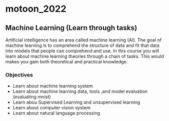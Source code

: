 # motoon_2022
## Machine Learning (Learn through tasks)

Artificial intelligence has an area called machine learning (AI). The goal of machine learning is to comprehend the structure of data and fit that data into models that people can comprehend and use.
In this  course you will learn about machine learning theories through a chain of tasks. This would makes you gain both theoretical and practical knowledge.

### Objectives
<ul>
<li>Learn about machine learning system</li>
<li>Learn about machine learning data, tools ,and model evaluation (evaluating mnist)</li>
<li>Learn abou Supervised Learning and unsupervised learning</li>
<li>Learn about computer vision system</li>
<li>Learn about natural language processing</li>
</ul>
